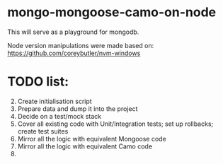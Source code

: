 # mongo-mongoose-camo-on-node
This will serve as a playground for mongodb.

Node version manipulations were made based on: https://github.com/coreybutler/nvm-windows

# TODO list:
2) Create initialisation script
2) Prepare data and dump it into the project
1) Decide on a test/mock stack
2) Cover all existing code with Unit/Integration tests; set up rollbacks; create test suites
3) Mirror all the logic with equivalent Mongoose code
4) Mirror all the logic with equivalent Camo code
5)

